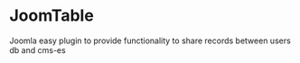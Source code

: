 JoomTable
=========

Joomla easy plugin to provide functionality to share records between users db and cms-es
